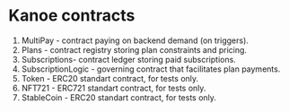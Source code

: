 # Kanoe contracts

1. MultiPay - contract paying on backend demand (on triggers).
2. Plans - contract registry storing plan constraints and pricing.
3. Subscriptions- contract ledger storing paid subscriptions.
4. SubscriptionLogic - governing contract that facilitates plan payments.
5. Token - ERC20 standart contract, for tests only.
6. NFT721 - ERC721 standart contract, for tests only.
7. StableCoin - ERC20 standart contract, for tests only.